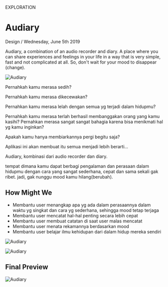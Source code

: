 <p class="type">EXPLORATION</p>

# Audiary

<p class="meta">Design  /  Wednesday, June 5th 2019</p>

Audiary, a combination of an audio recorder and diary. A place where you can share experiences and feelings in your life in a way that is very simple, fast and not complicated at all. So, don't wait for your mood to disappear (change).

![Audiary](https://farooq-agent.web.app/assets/images/works/large/audiary.jpg)

Pernahkah kamu merasa sedih?

Pernahkah kamu merasa dikecewakan?

Pernahkan kamu merasa lelah dengan semua yg terjadi dalam hidupmu?

Pernahkah kamu merasa terlah berhasil membanggakan orang yang kamu kasihi?
Pernahkan merasa sangat sangat bahagia karena bisa menikmati hal yg kamu inginkan?

Apakah kamu hanya membiarkannya pergi begitu saja?

Aplikasi ini akan membuat itu semua menjadi lebih berarti...

Audiary, kombinasi dari audio recorder dan diary.

tempat dimana kamu dapat berbagi pengalaman dan perasaan dalam hidupmu dengan cara yang sangat sederhana, cepat dan sama sekali gak ribet. jadi, gak nunggu mood kamu hilang(berubah).

## How Might We
* Membantu user menangkap apa yg ada dalam perasaannya dalam waktu yg singkat dan cara yg sederhana, sehingga mood tetap terjaga
* Membantu user mencatat hal-hal penting secara lebih cepat
* Membantu user membuat catatan di saat user malas mencatat
* Membantu user menata rekamannya berdasarkan mood
* Membantu user belajar ilmu kehidupan dari dalam hidup mereka sendiri

![Audiary](https://farooq-agent.web.app/assets/images/works/details/audiary-1.jpg)

![Audiary](https://farooq-agent.web.app/assets/images/works/details/audiary-2.jpg)

## Final Preview

![Audiary](https://farooq-agent.web.app/assets/images/works/details/audiary-preview.jpg)
